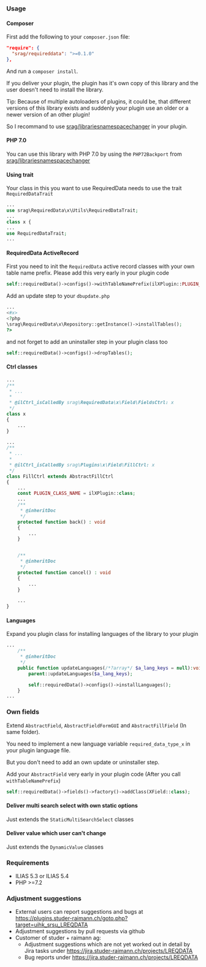 ### Usage

#### Composer
First add the following to your `composer.json` file:
```json
"require": {
  "srag/requireddata": ">=0.1.0"
},
```
And run a `composer install`.

If you deliver your plugin, the plugin has it's own copy of this library and the user doesn't need to install the library.

Tip: Because of multiple autoloaders of plugins, it could be, that different versions of this library exists and suddenly your plugin use an older or a newer version of an other plugin!

So I recommand to use [srag/librariesnamespacechanger](https://packagist.org/packages/srag/librariesnamespacechanger) in your plugin.

#### PHP 7.0
You can use this library with PHP 7.0 by using the `PHP72Backport` from [srag/librariesnamespacechanger](https://packagist.org/packages/srag/librariesnamespacechanger)

#### Using trait
Your class in this you want to use RequiredData needs to use the trait `RequiredDataTrait`
```php
...
use srag\RequiredData\x\Utils\RequiredDataTrait;
...
class x {
...
use RequiredDataTrait;
...
```

#### RequiredData ActiveRecord
First you need to init the `RequiredData` active record classes with your own table name prefix. Please add this very early in your plugin code
```php
self::requiredData()->configs()->withTableNamePrefix(ilXPlugin::PLUGIN_ID)->withPlugin(self::plugin());
```

Add an update step to your `dbupdate.php`
```php
...
<#x>
<?php
\srag\RequiredData\x\Repository::getInstance()->installTables();
?>
```

and not forget to add an uninstaller step in your plugin class too
```php
self::requiredData()->configs()->dropTables();
```

#### Ctrl classes
```php
...
/**
 * ...
 *
 * @ilCtrl_isCalledBy srag\RequiredData\x\Field\FieldsCtrl: x
 */
class x
{
    ...
}
```

```php
...
/**
 * ...
 *
 * @ilCtrl_isCalledBy srag\Plugins\x\Field\FillCtrl: x
 */
class FillCtrl extends AbstractFillCtrl
{
    ...
    const PLUGIN_CLASS_NAME = ilXPlugin::class;
    ...
    /**
     * @inheritDoc
     */
    protected function back() : void
    {
        ...
    }


    /**
     * @inheritDoc
     */
    protected function cancel() : void
    {
        ...
    }

    ...
}
```

#### Languages
Expand you plugin class for installing languages of the library to your plugin
```php
...
	/**
     * @inheritDoc
     */
    public function updateLanguages(/*?array*/ $a_lang_keys = null):void {
		parent::updateLanguages($a_lang_keys);

		self::requiredData()->configs()->installLanguages();
	}
...
```

### Own fields
Extend `AbstractField`, `AbstractFieldFormGUI` and `AbstractFillField` (In same folder).

You need to implement a new language variable `required_data_type_x` in your plugin language file.

But you don't need to add an own update or uninstaller step.

Add your `AbstractField` very early in your plugin code (After you call `withTableNamePrefix`)
```php
self::requiredData()->fields()->factory()->addClass(XField::class);
```

#### Deliver multi search select with own static options
Just extends the `StaticMultiSearchSelect` classes

#### Deliver value which user can't change
Just extends the `DynamicValue` classes

### Requirements
* ILIAS 5.3 or ILIAS 5.4
* PHP >=7.2

### Adjustment suggestions
* External users can report suggestions and bugs at https://plugins.studer-raimann.ch/goto.php?target=uihk_srsu_LREQDATA
* Adjustment suggestions by pull requests via github
* Customer of studer + raimann ag: 
	* Adjustment suggestions which are not yet worked out in detail by Jira tasks under https://jira.studer-raimann.ch/projects/LREQDATA
	* Bug reports under https://jira.studer-raimann.ch/projects/LREQDATA
